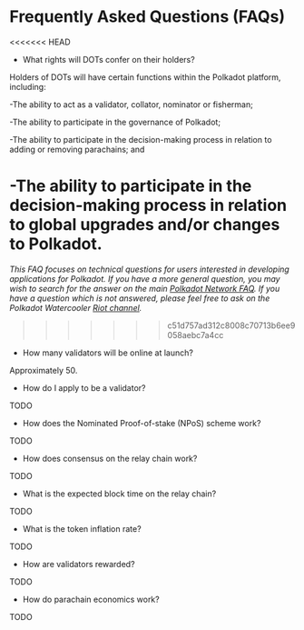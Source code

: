# Frequently Asked Questions (FAQs)

<<<<<<< HEAD
* What rights will DOTs confer on their holders?

Holders of DOTs will have certain functions within the Polkadot platform, including:

-The ability to act as a validator, collator, nominator or fisherman;

-The ability to participate in the governance of Polkadot;

-The ability to participate in the decision-making process in relation to adding or removing parachains; and

-The ability to participate in the decision-making process in relation to global upgrades and/or changes to Polkadot.
=======
_This FAQ focuses on technical questions for users interested in developing applications for Polkadot.  If you have a more general question, you may wish to search for the answer on the main [Polkadot Network FAQ](https://polkadot.network/faq).  If you have a question which is not answered, please feel free to ask on the Polkadot Watercooler [Riot channel](https://riot.im/app/#/room/#polkadot-watercooler:matrix.org)._
>>>>>>> c51d757ad312c8008c70713b6ee9058aebc7a4cc

* How many validators will be online at launch?

Approximately 50.

* How do I apply to be a validator?



TODO

* How does the Nominated Proof-of-stake (NPoS) scheme work?

TODO

* How does consensus on the relay chain work?

TODO

* What is the expected block time on the relay chain?

TODO

* What is the token inflation rate?

TODO

* How are validators rewarded?

TODO

* How do parachain economics work?

TODO
